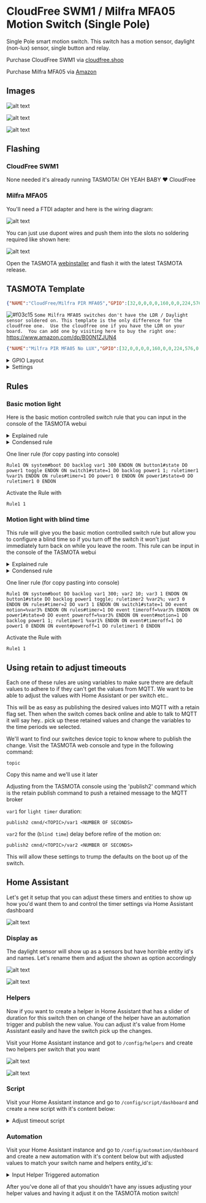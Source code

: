 # CloudFree SWM1 / Milfra MFA05 Motion Switch (Single Pole)

Single Pole smart motion switch.  This switch has a motion sensor, daylight (non-lux) sensor, single button and relay.

Purchase CloudFree SWM1 via [cloudfree.shop](https://cloudfree.shop/product/cloudfree-motion-light-switch/)

Purchase Milfra MFA05 via [Amazon](https://amzn.to/3NQUJ9W)

## Images

![alt text](/img/devices/cloudfree_milfra_motion_switch_main.jpg "CloudFree SWM1 / Milfra MFA05")

![alt text](/img/devices/cloudfree_milfra_motion_switch_inside1.jpg "CloudFree SWM1 / Milfra MFA05 Inside 1")

![alt text](/img/devices/cloudfree_milfra_motion_switch_inside2.jpg "CloudFree SWM1 / Milfra MFA05 Inside 2")

## Flashing

### CloudFree SWM1
None needed it's already running TASMOTA! OH YEAH BABY ❤️ CloudFree

### Milfra MFA05

You'll need a FTDI adapter and here is the wiring diagram:

![alt text](/img/devices/cloudfree_milfra_flashing_pinout.jpg "Milfra MFA05 Inside Flashing Pinout")

You can just use dupont wires and push them into the slots no soldering required like shown here:

![alt text](/img/devices/cloudfree_milfra_flashing_dupont.jpg "Milfra MFA05 Inside Flashing Pinout")

Open the TASMOTA [webinstaller](https://tasmota.github.io/install/) and flash it with the latest TASMOTA release.


## TASMOTA Template

```json
{"NAME":"CloudFree/Milfra PIR MFA05","GPIO":[32,0,0,0,0,160,0,0,224,576,161,0,0,0],"FLAG":0,"BASE":18}
```

![#f03c15](https://via.placeholder.com/15/f03c15/000000?text=+) `Some Milfra MFA05 switches don't have the LDR / Daylight sensor soldered on. This template is the only difference for the cloudfree one.  Use the cloudfree one if you have the LDR on your board.  You can add one by visiting here to buy the right one: ` https://www.amazon.com/dp/B00N1ZJUN4

```json
{"NAME":"Milfra PIR MFA05 No LUX","GPIO":[32,0,0,0,0,160,0,0,224,576,0,0,0,0],"FLAG":0,"BASE":18}
```

<details><summary>GPIO Layout</summary>     
<p>

| GPIO |    Component | Description |
|------ |-------------|-------------|         
|GPIO00	| Button      | The main switch button |
|GPIO01	| None
|GPIO02	| None
|GPIO03	| None
|GPIO04	| None
|GPIO05	| Switch1 | Motion Sensor Switch |
|GPIO09	| None
|GPIO10	| None
|GPIO12	| Relay1 | Actual relay to toggle on/off |
|GPIO13	| LedLink_i | LED
|GPIO14	| Switch2 | Daylight Sensor Switch |
|GPIO15	| None
|GPIO16	| None
</p></details>

<details><summary>Settings</summary>     
<p>

| Setting | Description
|---------------|-------------
| switchmode1 2 | Set the motion sensor off=idle / on=motion
| switchmode2 1 | Set the light sensor off=dark / on=light
| setoption114 1 | Detach switches from relays and send MQTT messages instead

</p></details>

## Rules 

### Basic motion light

Here is the basic motion controlled switch rule that you can input in the console of the TASMOTA webui

<details><summary>Explained rule</summary>
<p>

```
Rule1
## When the switch boots up set the timeout duration default variable (var1) to 300 seconds
ON system#boot DO
    backlog var1 300
ENDON 
## When the button is pressed on the switch toggle the light off or on
ON button1#state DO
    power1 toggle
ENDON
## If the motion switch goes on the power on the light and start the timer
ON switch1#state=1 DO
    backlog power1 1; 
    ruletimer1 %var1% 
ENDON
## When the timer expires turn off the light
ON rules#timer=1 DO 
    power1 0 
ENDON 
## if the power is off then kill off the timer isn't not needed anymore
ON power1#state=0 DO
    ruletimer1 0 
ENDON
```

</p></details>

<details><summary>Condensed rule</summary>
<p>

```
Rule1 ON system#boot DO backlog var1 300 ENDON 
      ON button1#state DO power1 toggle ENDON
      ON switch1#state=1 DO backlog power1 1; ruletimer1 %var1% ENDON
      ON rules#timer=1 DO power1 0 ENDON 
      ON power1#state=0 DO ruletimer1 0 ENDON
```

</p></details>

One liner rule (for copy pasting into console)

```
Rule1 ON system#boot DO backlog var1 300 ENDON ON button1#state DO power1 toggle ENDON ON switch1#state=1 DO backlog power1 1; ruletimer1 %var1% ENDON ON rules#timer=1 DO power1 0 ENDON ON power1#state=0 DO ruletimer1 0 ENDON
```

Activate the Rule with 

```
Rule1 1
```

### Motion light with blind time

This rule will give you the basic motion controlled switch rule but allow you to configure a blind time so if you turn off the switch it won't just immediately turn back on while you leave the room.  This rule can be input in the console of the TASMOTA webui

<details><summary>Explained rule</summary>
<p>

```
Rule1 
## System Boots up and sets the default values for each of our timers
ON system#boot DO 
    backlog 
        ### Used for duration for the light to stay on after motion stops
        var1 300; 
        ### Used for blind time where the motion doesn't turn back on the light after a button turns it off
        var2 10; 
        ### Used as a boolean value to say if blind time is enabled or not
        var3 1 
ENDON 
## When the button is pressed on the physical switch
ON button1#state DO 
    backlog 
        ### toggle the light on / off
        power1 toggle; 
        ### set a timer for blind time
        ruletimer2 %var2%; 
        ### Enable blind time by setting the variable to 0 indicating the motion events are disabled
        var3 0 
ENDON 
## Blind Time timer is finished re-enable the motion sensor
ON rules#timer=2 DO 
    var3 1 
ENDON 
## Motion detected
ON switch1#state=1 DO
    ### Trigger an event we can trigger on named motion
    event motion=%var3% 
ENDON 
## Motion light timer expires
ON rules#timer=1 DO 
    ### Trigger an event we can trigger on named timeroff
    event timeroff=%var3% 
ENDON 
## Power was turned off via the button, web ui, ha etc...
ON power1#state=0 DO 
    ### Trigger an event we can trigger on named poweroff
    event poweroff=%var3% 
ENDON 
## Motion event occurs
ON event#motion=1 DO 
    backlog 
        ### Turn on the light
        power1 1; 
        ### Start the timer to allow the light to turn back off when the timer is done
        ruletimer1 %var1% 
ENDON 
## Light timer event occurs
ON event#timeroff=1 DO 
    ### Power off the light
    power1 0 
ENDON 
## Power going off event occurs
ON event#poweroff=1 DO 
    ### kill the light timer because we don't need it to turn off the light
    ruletimer1 0 
ENDON 
```

</p></details>

<details><summary>Condensed rule</summary>
<p>

```
Rule1 ON system#boot DO backlog var1 300; var2 10; var3 1 ENDON 
      ON button1#state DO backlog power1 toggle; ruletimer2 %var2%; var3 0 ENDON 
      ON rules#timer=2 DO var3 1 ENDON 
      ON switch1#state=1 DO event motion=%var3% ENDON 
      ON rules#timer=1 DO event timeroff=%var3% ENDON 
      ON power1#state=0 DO event poweroff=%var3% ENDON 
      ON event#motion=1 DO backlog power1 1; ruletimer1 %var1% ENDON 
      ON event#timeroff=1 DO power1 0 ENDON 
      ON event#poweroff=1 DO ruletimer1 0 ENDON 
```

</p></details>

One liner rule (for copy pasting into console)

```
Rule1 ON system#boot DO backlog var1 300; var2 10; var3 1 ENDON ON button1#state DO backlog power1 toggle; ruletimer2 %var2%; var3 0 ENDON ON rules#timer=2 DO var3 1 ENDON ON switch1#state=1 DO event motion=%var3% ENDON ON rules#timer=1 DO event timeroff=%var3% ENDON ON power1#state=0 DO event poweroff=%var3% ENDON ON event#motion=1 DO backlog power1 1; ruletimer1 %var1% ENDON ON event#timeroff=1 DO power1 0 ENDON ON event#poweroff=1 DO ruletimer1 0 ENDON 
```

Activate the Rule with 

```
Rule1 1
```

## Using retain to adjust timeouts

Each one of these rules are using variables to make sure there are default values to adhere to if they can't get the values from MQTT.  We want to be able to adjust the values with Home Assistant or per switch etc..

This will be as easy as publishing the desired values into MQTT with a retain flag set.  Then when the switch comes back online and able to talk to MQTT it will say hey.. pick up these retained values and change the variables to the time periods we selected.

We'll want to find our switches device topic to know where to publish the change.  Visit the TASMOTA web console and type in the following command:

```
topic
```

Copy this name and we'll use it later

Adjusting from the TASMOTA console using the 'publish2' command which is the retain publish command to push a retained message to the MQTT broker

`var1` for `light timer` duration:

```
publish2 cmnd/<TOPIC>/var1 <NUMBER OF SECONDS>
```

`var2` for the (`blind time`) delay before refire of the motion on:

```
publish2 cmnd/<TOPIC>/var2 <NUMBER OF SECONDS>
```

This will allow these settings to trump the defaults on the boot up of the switch.


## Home Assistant
Let's get it setup that you can adjust these timers and entities to show up how you'd want them to and control the timer settings via Home Assistant dashboard

![alt text](/img/devices/cloudfree_milfra_lovelace.jpg "Dashboard Card View")

### Display as

The daylight sensor will show up as a sensors but have horrible entity id's and names.
Let's rename them and adjust the shown as option accordingly

![alt text](/img/devices/cloudfree_milfra_motion_entity.jpg "HomeAssistant Entity settings motion")

![alt text](/img/devices/cloudfree_milfra_daylight_entity.jpg "HomeAssistant Entity settings daylight")

### Helpers

Now if you want to create a helper in Home Assistant that has a slider of duration for this switch then on change of the helper have an automation trigger and publish the new value.  You can adjust it's value from Home Assistant easily and have the switch pick up the changes.


Visit your Home Assistant instance and got to `/config/helpers` and create two helpers per switch that you want

![alt text](/img/devices/cloudfree_milfra_blind_helper.jpg "Blind Timer Helper")

![alt text](/img/devices/cloudfree_milfra_light_helper.jpg "Light Timer Helper")

### Script


Visit your Home Assistant instance and go to `/config/script/dashboard` and create a new script with it's content below:
<details><summary>Adjust timeout script</summary>
<p>

```yaml
alias: Lights - Adjust motion light timer setting
sequence:
  - choose:
      - conditions:
          - condition: template
            value_template: '{{ timer == "lighttime" }}'
        sequence:
          - service: mqtt.publish
            data:
              topic: 'cmnd/{{topic}}/var1'
              payload: '{{duration}}'
              retain: true
      - conditions:
          - condition: template
            value_template: '{{ timer == "blindtime" }}'
        sequence:
          - service: mqtt.publish
            data:
              topic: 'cmnd/{{topic}}/var2'
              payload: '{{duration}}'
              retain: true
    default: []
mode: single
icon: mdi:timer-edit
fields:
  timer:
    description: Which timer to adjust.  Can be either lighttime or blindtime
    example: lighttime
  topic:
    description: MQTT Topic for the motion switch.  You can get this by running the command topic in the web console of TASMOTA
    example: exampleswitch
  duration:
    description: number of seconds
    example: 15
```

</p></details>

### Automation

Visit your Home Assistant instance and go to `/config/automation/dashboard` and create a new automation with it's content below but with adjusted values to match your switch name and helpers entity_id's:

<details><summary>Input Helper Triggered automation</summary>
<p>


```yaml
alias: Lights - Adjust Motion Light timer
description: >-
  Picks up the input helper changes and applies them back to the TASMOTA switch
  via MQTT script
trigger:
  - platform: state
    entity_id:
      - input_number.test_motion_switch_blindtime
    id: blindtime-adjusted
  - platform: state
    entity_id:
      - input_number.test_motion_switch_duration
    id: lighttime-adjusted
condition: []
action:
  - choose:
      - conditions:
          - condition: trigger
            id: blindtime-adjusted
        sequence:
          - service: script.lights_adjust_motion_light_timer_setting
            data:
              timer: blindtime
              topic: motion-test-switch
              duration: '{{ states(''input_number.test_motion_switch_blindtime'') | int }}'
      - conditions:
          - condition: trigger
            id: lighttime-adjusted
        sequence:
          - service: script.lights_adjust_motion_light_timer_setting
            data:
              timer: lighttime
              topic: motion-test-switch
              duration: >-
                {{ states('input_number.test_motion_switch_duration') | int * 60
                }}
    default: []
mode: single
```

</p></details>

After you've done all of that you shouldn't have any issues adjusting your helper values and having it adjust it on the TASMOTA motion switch!